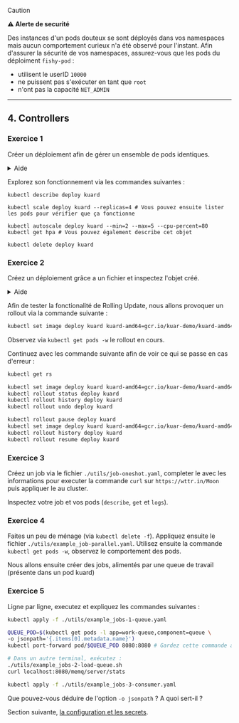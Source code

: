 > [!caution]
> **⚠️ Alerte de securité**
>
> Des instances d'un pods douteux se sont déployés dans vos namespaces mais aucun comportement curieux n'a été observé pour l'instant.
> Afin d'assurer la sécurité de vos namespaces, assurez-vous que les pods du déploiment `fishy-pod` :
> * utilisent le userID `10000`
> * ne puissent pas s'exécuter en tant que `root`
> * n'ont pas la capacité `NET_ADMIN`

---

## 4. Controllers

### Exercice 1

Créer un déploiement afin de gérer un ensemble de pods identiques.

<details>
    <summary>Aide</summary>

```shell
k create deployment kuard --image=gcr.io/kuar-demo/kuard-amd64:blue
```

</details>

Explorez son fonctionnement via les commandes suivantes :

```shell
kubectl describe deploy kuard 

kubectl scale deploy kuard --replicas=4 # Vous pouvez ensuite lister les pods pour vérifier que ça fonctionne

kubectl autoscale deploy kuard --min=2 --max=5 --cpu-percent=80
kubectl get hpa # Vous pouvez également describe cet objet

kubectl delete deploy kuard
```

### Exercice 2

Créez un déploiement grâce a un fichier et inspectez l'objet créé.

<details>
    <summary>Aide</summary>

```bash
kubectl create deployment kuard --image=gcr.io/kuar-demo/kuard-amd64:blue --replicas=3 --dry-run=client -o yaml > deploy.yaml
vim deploy.yaml
kubectl apply -f deploy.yaml
kubectl get deploy -o wide
kubectl describe deploy kuard
```

</details>

Afin de tester la fonctionalité de Rolling Update, nous allons provoquer un rollout via la commande suivante :

```bash
kubectl set image deploy kuard kuard-amd64=gcr.io/kuar-demo/kuard-amd64:green
```

Observez via `kubectl get pods -w` le rollout en cours.

Continuez avec les commande suivante afin de voir ce qui se passe en cas d'erreur :

```bash
kubectl get rs

kubectl set image deploy kuard kuard-amd64=gcr.io/kuar-demo/kuard-amd64:red
kubectl rollout status deploy kuard
kubectl rollout history deploy kuard
kubectl rollout undo deploy kuard

kubectl rollout pause deploy kuard
kubectl set image deploy kuard kuard-amd64=gcr.io/kuar-demo/kuard-amd64:purple
kubectl rollout history deploy kuard
kubectl rollout resume deploy kuard
```

### Exercice 3

Créez un job via le fichier `./utils/job-oneshot.yaml`, completer le avec les informations pour executer la commande `curl` sur `https://wttr.in/Moon` puis appliquer le au cluster.

Inspectez votre job et vos pods (`describe`, `get` et `logs`).

### Exercice 4

Faites un peu de ménage (via `kubectl delete -f`). Appliquez ensuite le fichier `./utils/example_job-parallel.yaml`.
Utilisez ensuite la commande `kubectl get pods -w`, observez le comportement des pods.

Nous allons ensuite créer des jobs, alimentés par une queue de travail (présente dans un pod kuard)

### Exercice 5

Ligne par ligne, executez et expliquez les commandes suivantes : 

```bash
kubectl apply -f ./utils/example_jobs-1-queue.yaml

QUEUE_POD=$(kubectl get pods -l app=work-queue,component=queue \
-o jsonpath='{.items[0].metadata.name}')
kubectl port-forward pod/$QUEUE_POD 8080:8080 # Gardez cette commande active !

# Dans un autre terminal, exécutez :
./utils/example_jobs-2-load-queue.sh
curl localhost:8080/memq/server/stats

kubectl apply -f ./utils/example_jobs-3-consumer.yaml
```

Que pouvez-vous déduire de l'option `-o jsonpath` ? A quoi sert-il ? 

Section suivante, [la configuration et les secrets](5_configmaps_et_secrets.md).

